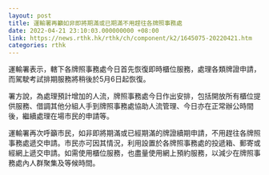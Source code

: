 ```yaml
---
layout: post
title: 運輸署再籲如非即將期滿或已期滿不用趕往各牌照事務處
date: 2022-04-21 23:10:03.000000000 +08:00
link: https://news.rthk.hk/rthk/ch/component/k2/1645075-20220421.htm
categories: rthk
---
```


運輸署表示，轄下各牌照事務處今日首先恢復即時櫃位服務，處理各類牌證申請，而駕駛考試排期服務將稍後於5月6日起恢復。

署方說，為處理預計增加的人流，牌照事務處今日作出安排，包括開放所有櫃位提供服務、借調其他分組人手到牌照事務處協助人流管理、今日亦在正常辦公時間後，繼續處理在場市民的申請等。

運輸署再次呼籲市民，如非即將期滿或已經期滿的牌證續期申請，不用趕往各牌照事務處遞交申請。市民亦可因其情況，利用設置於各牌照事務處的投遞箱、郵寄或經網上遞交申請。如需使用櫃位服務，也盡量使用網上預約服務，以減少在牌照事務處內人群聚集及等候時間。
